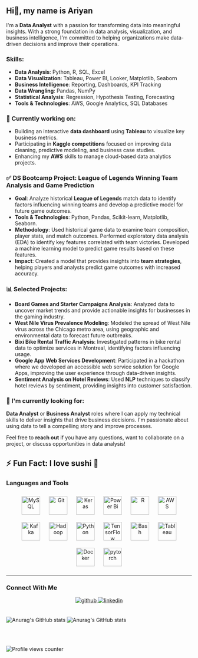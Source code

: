 ## Hi👋, my name is Ariyan 
I'm a **Data Analyst** with a passion for transforming data into meaningful insights. With a strong foundation in data analysis, visualization, and business intelligence, I'm committed to helping organizations make data-driven decisions and improve their operations.

### Skills:
- **Data Analysis**: Python, R, SQL, Excel
- **Data Visualization**: Tableau, Power BI, Looker, Matplotlib, Seaborn
- **Business Intelligence**: Reporting, Dashboards, KPI Tracking
- **Data Wrangling**: Pandas, NumPy
- **Statistical Analysis**: Regression, Hypothesis Testing, Forecasting
- **Tools & Technologies**: AWS, Google Analytics, SQL Databases

### 🌱 Currently working on:
- Building an interactive **data dashboard** using **Tableau** to visualize key business metrics.
- Participating in **Kaggle competitions** focused on improving data cleaning, predictive modeling, and business case studies.
- Enhancing my **AWS** skills to manage cloud-based data analytics projects.


### ✅ **DS Bootcamp Project: League of Legends Winning Team Analysis and Game Prediction**
- **Goal**: Analyze historical **League of Legends** match data to identify factors influencing winning teams and develop a predictive model for future game outcomes.
- **Tools & Technologies**: Python, Pandas, Scikit-learn, Matplotlib, Seaborn.
- **Methodology**: Used historical game data to examine team composition, player stats, and match outcomes. Performed exploratory data analysis (EDA) to identify key features correlated with team victories. Developed a machine learning model to predict game results based on these features.
- **Impact**: Created a model that provides insights into **team strategies**, helping players and analysts predict game outcomes with increased accuracy.

### 📊 Selected Projects:
- **Board Games and Starter Campaigns Analysis**: Analyzed data to uncover market trends and provide actionable insights for businesses in the gaming industry.
- **West Nile Virus Prevalence Modeling**: Modeled the spread of West Nile virus across the Chicago metro area, using geographic and environmental data to forecast future outbreaks.
- **Bixi Bike Rental Traffic Analysis**: Investigated patterns in bike rental data to optimize services in Montreal, identifying factors influencing usage.
- **Google App Web Services Development**: Participated in a hackathon where we developed an accessible web service solution for Google Apps, improving the user experience through data-driven insights.
- **Sentiment Analysis on Hotel Reviews**: Used **NLP** techniques to classify hotel reviews by sentiment, providing insights into customer satisfaction.

### 🚀 I'm currently looking for:
**Data Analyst** or **Business Analyst** roles where I can apply my technical skills to deliver insights that drive business decisions. I'm passionate about using data to tell a compelling story and improve processes.

Feel free to **reach out** if you have any questions, want to collaborate on a project, or discuss opportunities in data analysis!
 
⚡ **Fun Fact**: I love sushi 🍣
---

### Languages and Tools  
<div align="center">  
<a href="https://www.mysql.com/" target="_blank"><img style="margin: 10px" src="https://profilinator.rishav.dev/skills-assets/mysql-original-wordmark.svg" alt="MySQL" height="50" /></a>  
<a href="https://github.com/" target="_blank"><img style="margin: 10px" src="https://profilinator.rishav.dev/skills-assets/git-scm-icon.svg" alt="Git" height="50" /></a>  
<a href="https://keras.io/" target="_blank"><img style="margin: 10px" src="https://profilinator.rishav.dev/skills-assets/keras.png" alt="Keras" height="50" /></a>  
<a href="https://powerbi.microsoft.com/en-us/" target="_blank"><img style="margin: 10px" src="https://profilinator.rishav.dev/skills-assets/powerbi.png" alt="Power Bi" height="50" /></a>  
<a href="https://www.r-project.org/" target="_blank"><img style="margin: 10px" src="https://profilinator.rishav.dev/skills-assets/r.svg" alt="R" height="50" /></a>  
<a href="https://aws.amazon.com/" target="_blank"><img style="margin: 10px" src="https://profilinator.rishav.dev/skills-assets/amazonwebservices-original-wordmark.svg" alt="AWS" height="50" /></a>  
<a href="https://kafka.apache.org/" target="_blank"><img style="margin: 10px" src="https://profilinator.rishav.dev/skills-assets/apache_kafka-icon.svg" alt="Kafka" height="50" /></a>  
<a href="https://hadoop.apache.org/" target="_blank"><img style="margin: 10px" src="https://profilinator.rishav.dev/skills-assets/apache_hadoop-icon.svg" alt="Hadoop" height="50" /></a>  
<a href="https://www.python.org/" target="_blank"><img style="margin: 10px" src="https://profilinator.rishav.dev/skills-assets/python-original.svg" alt="Python" height="50" /></a>  
<a href="https://www.tensorflow.org/" target="_blank"><img style="margin: 10px" src="https://profilinator.rishav.dev/skills-assets/tensorflow-icon.svg" alt="TensorFlow" height="50" /></a>  
<a href="https://www.gnu.org/software/bash/" target="_blank"><img style="margin: 10px" src="https://profilinator.rishav.dev/skills-assets/gnu_bash-icon.svg" alt="Bash" height="50" /></a>  
<a href="https://www.tableau.com/" target="_blank"><img style="margin: 10px" src="https://profilinator.rishav.dev/skills-assets/tableau.svg" alt="Tableau" height="50" /></a>  
<a href="https://www.docker.com/" target="_blank"><img style="margin: 10px" src="https://profilinator.rishav.dev/skills-assets/docker-original-wordmark.svg" alt="Docker" height="50" /></a>  
<a href="https://pytorch.org/" target="_blank"><img style="margin: 10px" src="https://profilinator.rishav.dev/skills-assets/pytorch-icon.svg" alt="pytorch" height="50" /></a>  
</div>  


---
### Connect With Me  
<div align="center">
<a href="https://github.com/https://github.com/Arita09" target="_blank">
<img src=https://img.shields.io/badge/github-%2324292e.svg?&style=for-the-badge&logo=github&logoColor=white alt=github style="margin-bottom: 5px;" />
</a>
<a href="https://linkedin.com/in/https://www.linkedin.com/in/ariyannooshazar/" target="_blank">
<img src=https://img.shields.io/badge/linkedin-%231E77B5.svg?&style=for-the-badge&logo=linkedin&logoColor=white alt=linkedin style="margin-bottom: 5px;" />
</a>  
</div>  
  


<br/>

![Anurag's GitHub stats](https://github-readme-stats.vercel.app/api?username=Arita09&theme=aura_dark&show_icons=true)
![Anurag's GitHub stats](https://github-readme-stats.vercel.app/api/top-langs/?username=Arita09&theme=aura_dark&show_icons=true)

<br/>
<br/> 


![Profile views counter](https://komarev.com/ghpvc/?username=Arita09&&style=flat-square)  
